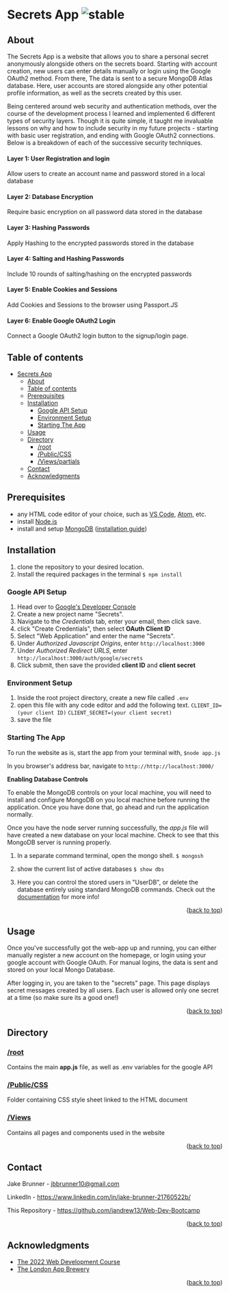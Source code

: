 
# Secrets App ![stable]

<!-- ABOUT SECTION -->
## About

The Secrets App is a website that allows you to share a personal secret anonymously alongside others on the secrets board.
Starting with account creation, new users can enter details manually or login using the Google OAuth2 method. From there, The data is sent to a secure MongoDB Atlas database. Here, user accounts are stored alongside any other potential profile information, as well as the secrets created by this user.

Being centered around web security and authentication methods, over the course of the development process I learned and implemented 6 different types of security layers. Though it is quite simple, it taught me invaluable lessons on why and how to include security in my future projects - starting with basic user registration, and ending with Google OAuth2 connections. Below is a breakdown of each of the successive security techniques.

#### Layer 1: User Registration and login
Allow users to create an account name and password stored in a local database

#### Layer 2: Database Encryption
Require basic encryption on all password data stored in the database

#### Layer 3: Hashing Passwords
Apply Hashing to the encrypted passwords stored in the database

#### Layer 4: Salting and Hashing Passwords
Include 10 rounds of salting/hashing on the encrypted passwords

#### Layer 5: Enable Cookies and Sessions
Add Cookies and Sessions to the browser using Passport.JS

#### Layer 6: Enable Google OAuth2 Login
Connect a Google OAuth2 login button to the signup/login page.

<!-- TABLE OF CONTENTS -->

## Table of contents

- [Secrets App ](#secrets-app-)
  - [About](#about)
  - [Table of contents](#table-of-contents)
  - [Prerequisites](#prerequisites)
  - [Installation](#installation)
    - [Google API Setup](#google-api-setup)
    - [Environment Setup](#environment-setup)
    - [Starting The App](#starting-the-app)
  - [Usage](#usage)
  - [Directory](#directory)
    - [/root](#root)
    - [/Public/CSS](#publiccss)
    - [/Views/partials](#viewspartials)
  - [Contact](#contact)
  - [Acknowledgments](#acknowledgments)

<!-- Prerequisites -->

## Prerequisites

* any HTML code editor of your choice, such as [VS Code](https://code.visualstudio.com/), [Atom](https://atom.io/), etc.
* install [Node.js](https://nodejs.org/en/)
* install and setup [MongoDB](https://www.mongodb.com/) ([installation guide](https://www.mongodb.com/docs/manual/tutorial/install-mongodb-on-windows/))

<!-- Installation -->

## Installation

1. clone the repository to your desired location.
2. Install the required packages in the terminal
`$ npm install`

### Google API Setup
1. Head over to [Google's Developer Console](https://console.cloud.google.com/)
2. Create a new project name "Secrets".
3. Navigate to the *Credentials* tab, enter your email, then click save.
4. click "Create Credentials", then select **OAuth Client ID**
5. Select "Web Application" and enter the name "Secrets".
6. Under *Authorized Javascript Origins*, enter `http://localhost:3000`
7. Under  *Authorized Redirect URLS*, enter  `http://localhost:3000/auth/google/secrets`
8. Click submit, then save the provided **client ID** and **client secret**

### Environment Setup
1. Inside the root project directory, create a new file called `.env`
2. open this file with any code editor and add the following text.
`CLIENT_ID=(your client ID)`
`CLIENT_SECRET=(your client secret)`
3. save the file

### Starting The App

 To run the website as is, start the app from your terminal with,
`$node app.js`

 In you browser's address bar, navigate to
`http://http://localhost:3000/`


**Enabling Database Controls**

To enable the MongoDB controls on your local machine, you will need to install and configure MongoDB on you local machine before running the application. Once you have done that, go ahead and run the application normally.

Once you have the node server running successfully, the *app.js* file will have created a new database on your local machine. Check to see that this MongoDB server is running properly.

1. In a separate command terminal, open the mongo shell.
`$ mongosh`

2. show the current list of active databases
`$ show dbs`

4. Here you can control the stored users in "UserDB", or delete the database entirely using standard MongoDB commands. Check out the [documentation](https://www.mongodb.com/docs/) for more info!

<p  align="right">(<a  href="#readme-top">back to top</a>)</p>

<!-- USAGE -->

## Usage

Once you've successfully got the web-app up and running, you can either manually register a new account on the homepage, or login using your google account with Google OAuth. For manual logins, the data is sent and stored on your local Mongo Database.

After logging in, you are taken to the "secrets" page. This page displays secret messages created by all users. Each user is allowed only one secret at a time (so make sure its a good one!)

<p  align="right">(<a  href="#readme-top">back to top</a>)</p>

<!-- DIRECTORY -->

## Directory

### [/root](https://github.com/JAndrew13/SecretsApp)
Contains the main **app.js** file, as well as .env variables for the google API

### [/Public/CSS](https://github.com/JAndrew13/SecretsApp/tree/main/public/css)

Folder containing CSS style sheet linked to the HTML document

### [/Views](https://github.com/JAndrew13/SecretsApp/tree/main/views)

Contains all pages and components used in the website

<p  align="right">(<a  href="#readme-top">back to top</a>)</p>



<!-- CONTACT -->

## Contact



Jake Brunner - jbbrunner10@gmail.com

LinkedIn - https://www.linkedin.com/in/jake-brunner-21760522b/

This Repository - https://github.com/jandrew13/Web-Dev-Bootcamp

<p  align="right">(<a  href="#readme-top">back to top</a>)</p>

<!-- ACKNOWLEDGMENTS -->

## Acknowledgments

* [The 2022 Web Development Course](https://www.udemy.com/course/the-complete-web-development-bootcamp)
* [The London App Brewery](https://www.londonappbrewery.com/)

 <p  align="right">(<a  href="#readme-top">back to top</a>)</p>

<!-- MARKDOWN LINKS & IMAGES -->

[license-shield]: https://img.shields.io/github/license/othneildrew/Best-README-Template.svg?style=for-the-badge
[license-url]: https://github.com/othneildrew/Best-README-Template/blob/master/LICENSE.txt
[linkedin-shield]: https://img.shields.io/badge/-LinkedIn-black.svg?style=for-the-badge&logo=linkedin&colorB=555
[linkedin-url]: https://linkedin.com/in/othneildrew



<!-- STATUS MARKERS -->



[stable]: http://badges.github.io/stability-badges/dist/stable.svg
[unstable]: http://badges.github.io/stability-badges/dist/unstable.svg
[depreciated]: http://badges.github.io/stability-badges/dist/deprecated.svg
[experimental]: http://badges.github.io/stability-badges/dist/experimental.svg
[frozen]: http://badges.github.io/stability-badges/dist/frozen.svg
[locked]: http://badges.github.io/stability-badges/dist/locked.svg

[issues-shield]: https://img.shields.io/github/issues/othneildrew/Best-README-Template.svg?style=for-the-badge
[issues-url]: https://github.com/othneildrew/Best-README-Template/issues

<!-- TOOLS -->
[git-scl.com]:https://img.shields.io/badge/git-%23F05033.svg?style=for-the-badge&logo=git&logoColor=white
[git-url]:https://git-scm.com/
[Postman.com]:https://img.shields.io/badge/Postman-FF6C37?style=for-the-badge&logo=postman&logoColor=white
[Postman-url]:https://Postman.com
[Babel.com]:https://img.shields.io/badge/Babel-F9DC3e?style=for-the-badge&logo=babel&logoColor=black
[Babel-url]:Babel.com
[JavaScript.com]:https://img.shields.io/badge/javascript-%23323330.svg?style=for-the-badge&logo=javascript&logoColor=%23F7DF1E
[JavaScript-url]:https://javascript.com
[Heroku.com]: https://img.shields.io/badge/heroku-%23430098.svg?style=for-the-badge&logo=heroku&logoColor=white
[Heroku-url]: https://heroku.com
[NodeJS.org]:https://img.shields.io/badge/node.js-6DA55F?style=for-the-badge&logo=node.js&logoColor=white
[NodeJS-url]: https://nodejs.org
[React.js]: https://img.shields.io/badge/React-20232A?style=for-the-badge&logo=react&logoColor=61DAFB
[React-url]: https://reactjs.org/
[Bootstrap.com]: https://img.shields.io/badge/Bootstrap-563D7C?style=for-the-badge&logo=bootstrap&logoColor=white
[Bootstrap-url]: https://getbootstrap.com
[JQuery.com]: https://img.shields.io/badge/jQuery-0769AD?style=for-the-badge&logo=jquery&logoColor=white
[JQuery-url]: https://jquery.com
[MongoDB.com]: https://img.shields.io/badge/MongoDB-%234ea94b.svg?style=for-the-badge&logo=mongodb&logoColor=white
[MongoDB-url]: https://mongodb.com
[Expressjs.com]: https://img.shields.io/badge/express.js-%23404d59.svg?style=for-the-badge&logo=express&logoColor=%2361DAFB
[Expressjs-url]: https://expressjs.com
[npmjs.com]:https://img.shields.io/badge/NPM-%23000000.svg?style=for-the-badge&logo=npm&logoColor=white
[npmjs-url]:npmjs.com
[CSS3]: https://img.shields.io/badge/css3-%231572B6.svg?style=for-the-badge&logo=css3&logoColor=white
[HTML5]: https://img.shields.io/badge/html5-%23E34F26.svg?style=for-the-badge&logo=html5&logoColor=white
